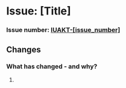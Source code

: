 # Issue: [Title] 
### Issue number: [IUAKT-[issue_number]](https://kvalitetsit.atlassian.net/browse/IUAKT-[issue_number])

## Changes
### What has changed - and why?
1.
